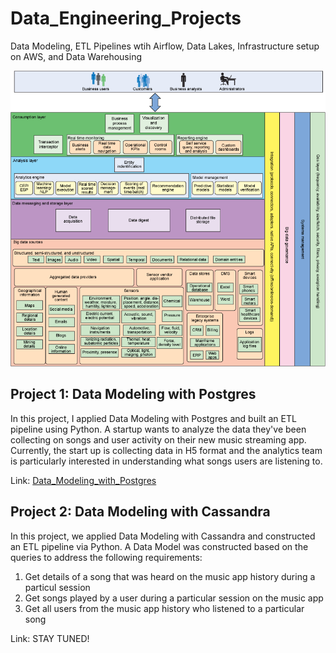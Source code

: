 # **Data_Engineering_Projects**

Data Modeling, ETL Pipelines wtih Airflow, Data Lakes, Infrastructure setup on AWS, and Data Warehousing

![architecture](/images/architecture.png)

## **Project 1: Data Modeling with Postgres**
In this project, I applied Data Modeling with Postgres and built an ETL pipeline using Python. A startup wants to analyze the data they've been collecting on songs and user activity on their new music streaming app. Currently, the start up is collecting data in H5 format and the analytics team is particularly interested in understanding what songs users are listening to.

Link: [Data_Modeling_with_Postgres](https://github.com/AuFeld/Data_Engineering_Projects/tree/main/Data_Modeling)

## **Project 2: Data Modeling with Cassandra**
In this project, we applied Data Modeling with Cassandra and constructed an ETL pipeline via Python. A Data Model was constructed based on the queries to address the following requirements:
1. Get details of a song that was heard on the music app history during a particul session
2. Get songs played by a user during a particular session on the music app
3. Get all users from the music app history who listened to a particular song

Link: STAY TUNED!

